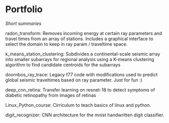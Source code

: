 # Portfolio

*Short summaries*

radon\_transform: Removes incoming energy at certain ray parameters and travel
times from an array of stations. Includes a graphical interface to select 
the domain to keep in ray param / traveltime space.

k\_means\_station\_clustering: Subdivides a continental-scale seismic array
into smaller subarrays for regional analysis using a K-means clustering algorithm
to find candidate centroids for the subarrays

doornbos\_ray\_trace: Legacy f77 code with modifications used to predict global seismic traveltimes based on ray parameter. Just for fun :)

deep\_cnn\_retina: Transfer learning on resnet-18 to detect symptoms of diabetic
retinopathy from images of retinas

Linux\_Python\_course: Cirriculum to teach basics of linux and python.

digit\_recognizer: CNN architecture for the mnist handwritten digit classifier.


